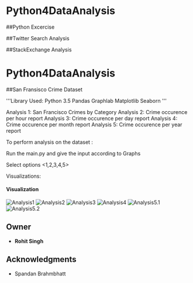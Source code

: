 # Python4DataAnalysis

##Python Excercise

##Twitter Search Analysis

##StackExchange Analysis

# Python4DataAnalysis

##San Fransisco Crime Dataset

'''Library Used:
Python 3.5
Pandas
Graphlab
Matplotlib
Seaborn
'''


Analysis 1: San Francisco Crimes by Category
Analysis 2: Crime occurence per hour report
Analysis 3: Crime occurence per day report
Analysis 4: Crime occurence per month report
Analysis 5: Crime occurence per year report


To perform analysis on the dataset :

Run the main.py and give the input according to Graphs

Select options <1,2,3,4,5>


Visualizations:

#### Visualization
 ![Analysis1](https://github.com/rohits216/Python4DataAnalysis/blob/master/Python4DataAnalysis/San%20Francisco%20Crimes%20Dataset/Visualization/Analysis1_CrimeCatg.png)
 ![Analysis2](https://github.com/rohits216/Python4DataAnalysis/blob/master/Python4DataAnalysis/San%20Francisco%20Crimes%20Dataset/Visualization/Analysis2_CrimeDay.png)
 ![Analysis3](https://github.com/rohits216/Python4DataAnalysis/blob/master/Python4DataAnalysis/San%20Francisco%20Crimes%20Dataset/Visualization/Analysis3_CrimeHr.png)
 ![Analysis4](https://github.com/rohits216/Python4DataAnalysis/blob/master/Python4DataAnalysis/San%20Francisco%20Crimes%20Dataset/Visualization/Analysis4_CrimeMon.png)
 ![Analysis5.1](https://github.com/rohits216/Python4DataAnalysis/blob/master/Python4DataAnalysis/San%20Francisco%20Crimes%20Dataset/Visualization/Analysis5_CrimeYear.png)
![Analysis5.2](https://github.com/rohits216/Python4DataAnalysis/blob/master/Python4DataAnalysis/San%20Francisco%20Crimes%20Dataset/Visualization/Analysis5_CrimeYear2.png)





## Owner

* **Rohit Singh** 

## Acknowledgments

* Spandan Brahmbhatt



